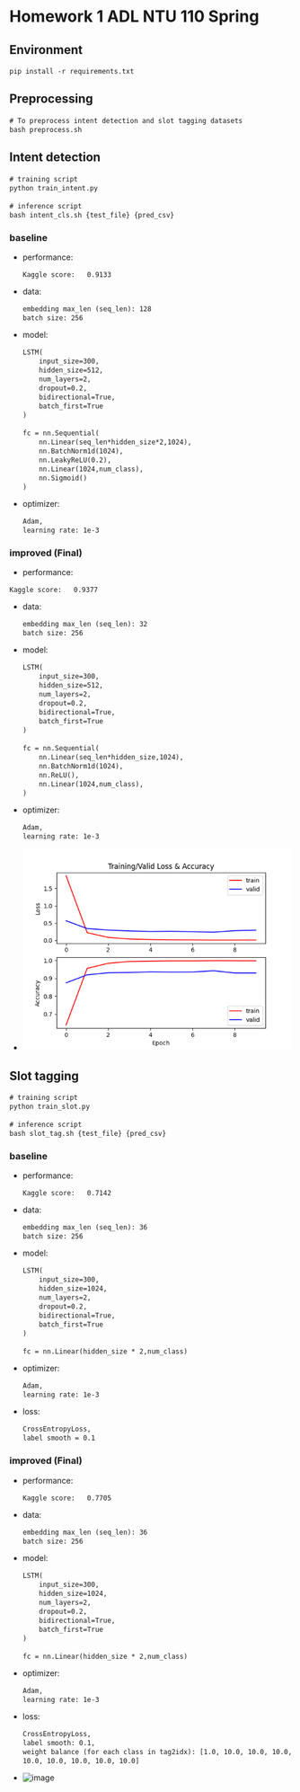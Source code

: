 # Homework 1 ADL NTU 110 Spring

## Environment
```shell
pip install -r requirements.txt
```

## Preprocessing
```shell
# To preprocess intent detection and slot tagging datasets
bash preprocess.sh
```

## Intent detection
```shell
# training script
python train_intent.py

# inference script
bash intent_cls.sh {test_file} {pred_csv}
```
### baseline
- performance:
    ```
    Kaggle score:   0.9133
    ```
- data:
    ```
    embedding max_len (seq_len): 128
    batch size: 256
    ```
- model:
    ```
    LSTM(
        input_size=300,
        hidden_size=512,
        num_layers=2,
        dropout=0.2,
        bidirectional=True,
        batch_first=True
    )
    
    fc = nn.Sequential(
        nn.Linear(seq_len*hidden_size*2,1024),
        nn.BatchNorm1d(1024),
        nn.LeakyReLU(0.2),
        nn.Linear(1024,num_class),
        nn.Sigmoid()
    )
    ```
- optimizer:
    ```
    Adam,
    learning rate: 1e-3
    ```

### improved (Final)
- performance:
```
Kaggle score:   0.9377
```
- data: 
    ```
    embedding max_len (seq_len): 32
    batch size: 256
    ```
- model: 
    ```
    LSTM(
        input_size=300,
        hidden_size=512,
        num_layers=2,
        dropout=0.2,
        bidirectional=True,
        batch_first=True
    )
    
    fc = nn.Sequential(
        nn.Linear(seq_len*hidden_size,1024),
        nn.BatchNorm1d(1024),
        nn.ReLU(),
        nn.Linear(1024,num_class),
    )
    ```
- optimizer:
    ```
    Adam,
    learning rate: 1e-3

- ![image](https://github.com/AnHou77/NTU_ADL_HW/blob/master/hw1/acc.png)

## Slot tagging
```shell
# training script
python train_slot.py

# inference script
bash slot_tag.sh {test_file} {pred_csv}
```
### baseline
- performance:
    ```
    Kaggle score:   0.7142
    ```
- data:
    ```
    embedding max_len (seq_len): 36
    batch size: 256
    ```
- model:
    ```
    LSTM(
        input_size=300,
        hidden_size=1024,
        num_layers=2,
        dropout=0.2,
        bidirectional=True,
        batch_first=True
    )
    
    fc = nn.Linear(hidden_size * 2,num_class)
    ```
- optimizer:
    ```
    Adam,
    learning rate: 1e-3
    ```
- loss:
    ```
    CrossEntropyLoss,
    label smooth = 0.1
    ```
### improved (Final)
- performance:
    ```
    Kaggle score:   0.7705
    ```
- data:
    ```
    embedding max_len (seq_len): 36
    batch size: 256
    ```
- model:
    ```
    LSTM(
        input_size=300,
        hidden_size=1024,
        num_layers=2,
        dropout=0.2,
        bidirectional=True,
        batch_first=True
    )
    
    fc = nn.Linear(hidden_size * 2,num_class)
    ```
- optimizer:
    ```
    Adam,
    learning rate: 1e-3
    ```
- loss:
    ```
    CrossEntropyLoss,
    label smooth: 0.1,
    weight balance (for each class in tag2idx): [1.0, 10.0, 10.0, 10.0, 10.0, 10.0, 10.0, 10.0, 10.0]
    ```
- ![image](https://github.com/AnHou77/NTU_ADL_HW/tree/master/hw1/acc_slot.png)